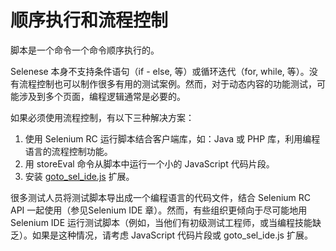 # 顺序执行和流程控制

脚本是一个命令一个命令顺序执行的。

Selenese 本身不支持条件语句（if - else, 等）或循环迭代（for, while, 等）。没有流程控制也可以制作很多有用的测试案例。然而，对于动态内容的功能测试，可能涉及到多个页面，编程逻辑通常是必要的。

如果必须使用流程控制，有以下三种解决方案：

1. 使用 Selenium RC 运行脚本结合客户端库，如：Java 或 PHP 库，利用编程语言的流程控制功能。
2. 用 storeEval 命令从脚本中运行一个小的 JavaScript 代码片段。
3. 安装 [goto_sel_ide.js](http://www.seleniumhq.org/docs/02_selenium_ide.jsp#goto-sel-ide-js-extension) 扩展。

很多测试人员将测试脚本导出成一个编程语言的代码文件，结合 Selenium RC API 一起使用（参见Selenium IDE 章）。然而，有些组织更倾向于尽可能地用 Selenium IDE 运行测试脚本（例如，当他们有初级测试工程师，或当编程技能缺乏）。如果是这种情况，请考虑 JavaScript 代码片段或 goto_sel_ide.js 扩展。
